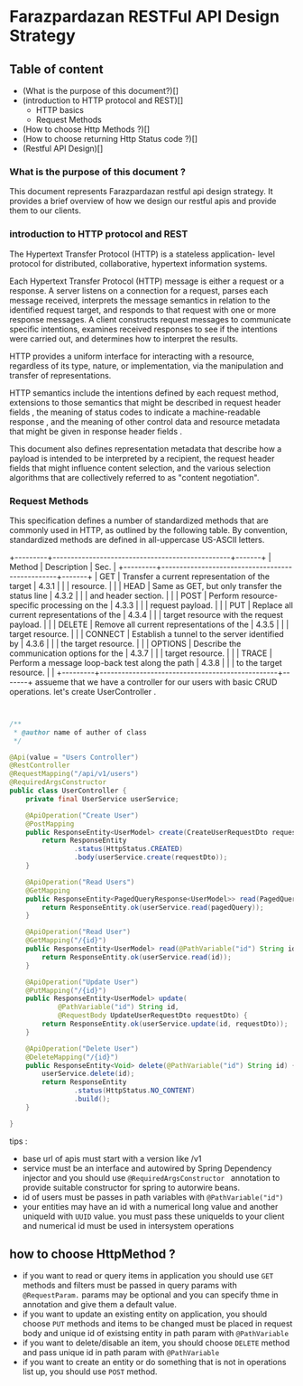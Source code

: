 # Farazpardazan RESTFul API Design Strategy


## Table of content
 - (What is the purpose of this document?)[]
 - (introduction to HTTP protocol and REST)[]
    - HTTP basics
    - Request Methods
 - (How to choose Http Methods ?)[]
 - (How to choose returning Http Status code ?)[]
 - (Restful API Design)[]

### What is the purpose of this document ?

This document represents Farazpardazan restful api design strategy. It provides a brief overview of how we design our     restful apis and provide them to our clients.
### introduction to HTTP protocol and REST

The Hypertext Transfer Protocol (HTTP) is a stateless application-
   level protocol for distributed, collaborative, hypertext information
   systems. 

   Each Hypertext Transfer Protocol (HTTP) message is either a request
   or a response.  A server listens on a connection for a request,
   parses each message received, interprets the message semantics in
   relation to the identified request target, and responds to that
   request with one or more response messages.  A client constructs
   request messages to communicate specific intentions, examines
   received responses to see if the intentions were carried out, and
   determines how to interpret the results. 

   HTTP provides a uniform interface for interacting with a resource,
   regardless of its type, nature, or implementation, via
   the manipulation and transfer of representations.

   HTTP semantics include the intentions defined by each request method,
   extensions to those semantics that might be described in
   request header fields , the meaning of status codes to
   indicate a machine-readable response , and the meaning of
   other control data and resource metadata that might be given in
   response header fields .

   This document also defines representation metadata that describe how
   a payload is intended to be interpreted by a recipient, the request
   header fields that might influence content selection, and the various
   selection algorithms that are collectively referred to as "content 
   negotiation".
### Request Methods
   This specification defines a number of standardized methods that are
   commonly used in HTTP, as outlined by the following table.  By
   convention, standardized methods are defined in all-uppercase
   US-ASCII letters.

   +---------+-------------------------------------------------+-------+
   | Method  | Description                                     | Sec.  |
   +---------+-------------------------------------------------+-------+
   | GET     | Transfer a current representation of the target | 4.3.1 |
   |         | resource.                                       |       |
   | HEAD    | Same as GET, but only transfer the status line  | 4.3.2 |
   |         | and header section.                             |       |
   | POST    | Perform resource-specific processing on the     | 4.3.3 |
   |         | request payload.                                |       |
   | PUT     | Replace all current representations of the      | 4.3.4 |
   |         | target resource with the request payload.       |       |
   | DELETE  | Remove all current representations of the       | 4.3.5 |
   |         | target resource.                                |       |
   | CONNECT | Establish a tunnel to the server identified by  | 4.3.6 |
   |         | the target resource.                            |       |
   | OPTIONS | Describe the communication options for the      | 4.3.7 |
   |         | target resource.                                |       |
   | TRACE   | Perform a message loop-back test along the path | 4.3.8 |
   |         | to the target resource.                         |       |
   +---------+-------------------------------------------------+-------+
assueme that we have a controller for our users with basic CRUD operations.
let's create UserController .

```java


/**
 * @author name of auther of class
 */

@Api(value = "Users Controller")
@RestController
@RequestMapping("/api/v1/users")
@RequiredArgsConstructor
public class UserController {
    private final UserService userService;

    @ApiOperation("Create User")
    @PostMapping
    public ResponseEntity<UserModel> create(CreateUserRequestDto requestDto) {
        return ResponseEntity
                .status(HttpStatus.CREATED)
                .body(userService.create(requestDto));
    }

    @ApiOperation("Read Users")
    @GetMapping
    public ResponseEntity<PagedQueryResponse<UserModel>> read(PagedQuery pagedQuery) {
        return ResponseEntity.ok(userService.read(pagedQuery));
    }

    @ApiOperation("Read User")
    @GetMapping("/{id}")
    public ResponseEntity<UserModel> read(@PathVariable("id") String id) {
        return ResponseEntity.ok(userService.read(id));
    }

    @ApiOperation("Update User")
    @PutMapping("/{id}")
    public ResponseEntity<UserModel> update(
            @PathVariable("id") String id,
            @RequestBody UpdateUserRequestDto requestDto) {
        return ResponseEntity.ok(userService.update(id, requestDto));
    }

    @ApiOperation("Delete User")
    @DeleteMapping("/{id}")
    public ResponseEntity<Void> delete(@PathVariable("id") String id) {
        userService.delete(id);
        return ResponseEntity
                .status(HttpStatus.NO_CONTENT)
                .build();
    }

}
```

tips : 
 - base url of apis must start with a version like /v1
 - service must be an interface and autowired by Spring Dependency injector and you should use ```@RequiredArgsConstructor ``` annotation to provide suitable constructor for spring to autorwire beans.
 - id of users must be passes in path variables with ```@PathVariable("id")```
 - your entities may have an id with a numerical long value and another uniqueId with ```UUID``` value.
you must pass these uniqueIds to your client and numerical id must be used in intersystem operations

## how to choose HttpMethod ?
 - if you want to read or query items in application you should use ```GET``` methods and filters must be passed in query params with ```@RequestParam.``` params may be optional and you can specify thme in annotation and give them a default value.
 - if you want to update an existing entity on application, you should choose ```PUT``` methods and items to be changed must be placed in request body and unique id of existsing entity in path param with ```@PathVariable```
- if you want to delete/disable an item, you should choose ```DELETE``` method and pass unique id in path param with ```@PathVariable```
 - if you want to create an entity or do something that is not in operations list up, you should use ```POST``` method.
